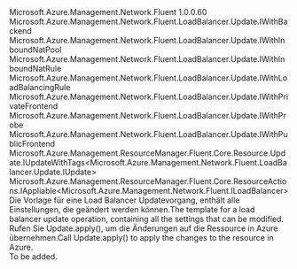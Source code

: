 <Type Name="IUpdate" FullName="Microsoft.Azure.Management.Network.Fluent.LoadBalancer.Update.IUpdate">
  <TypeSignature Language="C#" Value="public interface IUpdate : Microsoft.Azure.Management.Network.Fluent.LoadBalancer.Update.IWithBackend, Microsoft.Azure.Management.Network.Fluent.LoadBalancer.Update.IWithInboundNatPool, Microsoft.Azure.Management.Network.Fluent.LoadBalancer.Update.IWithInboundNatRule, Microsoft.Azure.Management.Network.Fluent.LoadBalancer.Update.IWithLoadBalancingRule, Microsoft.Azure.Management.Network.Fluent.LoadBalancer.Update.IWithPrivateFrontend, Microsoft.Azure.Management.Network.Fluent.LoadBalancer.Update.IWithProbe, Microsoft.Azure.Management.Network.Fluent.LoadBalancer.Update.IWithPublicFrontend, Microsoft.Azure.Management.ResourceManager.Fluent.Core.Resource.Update.IUpdateWithTags&lt;Microsoft.Azure.Management.Network.Fluent.LoadBalancer.Update.IUpdate&gt;, Microsoft.Azure.Management.ResourceManager.Fluent.Core.ResourceActions.IAppliable&lt;Microsoft.Azure.Management.Network.Fluent.ILoadBalancer&gt;" />
  <TypeSignature Language="ILAsm" Value=".class public interface auto ansi abstract IUpdate implements class Microsoft.Azure.Management.Network.Fluent.LoadBalancer.Update.IWithBackend, class Microsoft.Azure.Management.Network.Fluent.LoadBalancer.Update.IWithInboundNatPool, class Microsoft.Azure.Management.Network.Fluent.LoadBalancer.Update.IWithInboundNatRule, class Microsoft.Azure.Management.Network.Fluent.LoadBalancer.Update.IWithLoadBalancingRule, class Microsoft.Azure.Management.Network.Fluent.LoadBalancer.Update.IWithPrivateFrontend, class Microsoft.Azure.Management.Network.Fluent.LoadBalancer.Update.IWithProbe, class Microsoft.Azure.Management.Network.Fluent.LoadBalancer.Update.IWithPublicFrontend, class Microsoft.Azure.Management.ResourceManager.Fluent.Core.Resource.Update.IUpdateWithTags`1&lt;class Microsoft.Azure.Management.Network.Fluent.LoadBalancer.Update.IUpdate&gt;, class Microsoft.Azure.Management.ResourceManager.Fluent.Core.ResourceActions.IAppliable`1&lt;class Microsoft.Azure.Management.Network.Fluent.ILoadBalancer&gt;, class Microsoft.Azure.Management.ResourceManager.Fluent.Core.ResourceActions.IIndexable" />
  <TypeSignature Language="DocId" Value="T:Microsoft.Azure.Management.Network.Fluent.LoadBalancer.Update.IUpdate" />
  <TypeSignature Language="VB.NET" Value="Public Interface IUpdate&#xA;Implements IAppliable(Of ILoadBalancer), IUpdateWithTags(Of IUpdate), IWithBackend, IWithInboundNatPool, IWithInboundNatRule, IWithLoadBalancingRule, IWithPrivateFrontend, IWithProbe, IWithPublicFrontend" />
  <TypeSignature Language="F#" Value="type IUpdate = interface&#xA;    interface IAppliable&lt;ILoadBalancer&gt;&#xA;    interface IIndexable&#xA;    interface IUpdateWithTags&lt;IUpdate&gt;&#xA;    interface IWithProbe&#xA;    interface IWithBackend&#xA;    interface IWithLoadBalancingRule&#xA;    interface IWithPublicFrontend&#xA;    interface IWithPrivateFrontend&#xA;    interface IWithInboundNatRule&#xA;    interface IWithInboundNatPool" />
  <AssemblyInfo>
    <AssemblyName>Microsoft.Azure.Management.Network.Fluent</AssemblyName>
    <AssemblyVersion>1.0.0.60</AssemblyVersion>
  </AssemblyInfo>
  <Interfaces>
    <Interface>
      <InterfaceName>Microsoft.Azure.Management.Network.Fluent.LoadBalancer.Update.IWithBackend</InterfaceName>
    </Interface>
    <Interface>
      <InterfaceName>Microsoft.Azure.Management.Network.Fluent.LoadBalancer.Update.IWithInboundNatPool</InterfaceName>
    </Interface>
    <Interface>
      <InterfaceName>Microsoft.Azure.Management.Network.Fluent.LoadBalancer.Update.IWithInboundNatRule</InterfaceName>
    </Interface>
    <Interface>
      <InterfaceName>Microsoft.Azure.Management.Network.Fluent.LoadBalancer.Update.IWithLoadBalancingRule</InterfaceName>
    </Interface>
    <Interface>
      <InterfaceName>Microsoft.Azure.Management.Network.Fluent.LoadBalancer.Update.IWithPrivateFrontend</InterfaceName>
    </Interface>
    <Interface>
      <InterfaceName>Microsoft.Azure.Management.Network.Fluent.LoadBalancer.Update.IWithProbe</InterfaceName>
    </Interface>
    <Interface>
      <InterfaceName>Microsoft.Azure.Management.Network.Fluent.LoadBalancer.Update.IWithPublicFrontend</InterfaceName>
    </Interface>
    <Interface>
      <InterfaceName>Microsoft.Azure.Management.ResourceManager.Fluent.Core.Resource.Update.IUpdateWithTags&lt;Microsoft.Azure.Management.Network.Fluent.LoadBalancer.Update.IUpdate&gt;</InterfaceName>
    </Interface>
    <Interface>
      <InterfaceName>Microsoft.Azure.Management.ResourceManager.Fluent.Core.ResourceActions.IAppliable&lt;Microsoft.Azure.Management.Network.Fluent.ILoadBalancer&gt;</InterfaceName>
    </Interface>
  </Interfaces>
  <Docs>
    <summary>
            <span data-ttu-id="4b4a7-101">Die Vorlage für eine Load Balancer Updatevorgang, enthält alle Einstellungen, die geändert werden können.</span><span class="sxs-lookup"><span data-stu-id="4b4a7-101">The template for a load balancer update operation, containing all the settings that can be modified.</span></span>
            <span data-ttu-id="4b4a7-102">Rufen Sie Update.apply(), um die Änderungen auf die Ressource in Azure übernehmen.</span><span class="sxs-lookup"><span data-stu-id="4b4a7-102">Call  Update.apply() to apply the changes to the resource in Azure.</span></span>
            </summary>
    <remarks>To be added.</remarks>
  </Docs>
  <Members />
</Type>